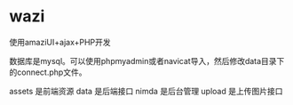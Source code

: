 # wazi
使用amaziUI+ajax+PHP开发

数据库是mysql。可以使用phpmyadmin或者navicat导入，然后修改data目录下的connect.php文件。

assets 是前端资源
data 是后端接口
nimda 是后台管理
upload 是上传图片接口


